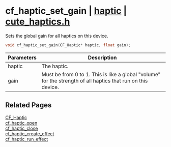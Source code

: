 # cf_haptic_set_gain | [haptic](https://github.com/RandyGaul/cute_framework/blob/master/docs/haptic_readme.md) | [cute_haptics.h](https://github.com/RandyGaul/cute_framework/blob/master/include/cute_haptics.h)

Sets the global gain for all haptics on this device.

```cpp
void cf_haptic_set_gain(CF_Haptic* haptic, float gain);
```

Parameters | Description
--- | ---
haptic | The haptic.
gain | Must be from 0 to 1. This is like a global "volume" for the strength of all haptics that run on this device.

## Related Pages

[CF_Haptic](https://github.com/RandyGaul/cute_framework/blob/master/docs/haptic/cf_haptic.md)  
[cf_haptic_open](https://github.com/RandyGaul/cute_framework/blob/master/docs/haptic/cf_haptic_open.md)  
[cf_haptic_close](https://github.com/RandyGaul/cute_framework/blob/master/docs/haptic/cf_haptic_close.md)  
[cf_haptic_create_effect](https://github.com/RandyGaul/cute_framework/blob/master/docs/haptic/cf_haptic_create_effect.md)  
[cf_haptic_run_effect](https://github.com/RandyGaul/cute_framework/blob/master/docs/haptic/cf_haptic_run_effect.md)  
